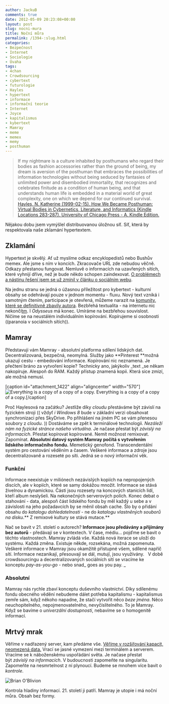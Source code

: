 ```yaml
---
author: JackuB
comments: true
date: 2012-05-09 20:23:08+00:00
layout: post
slug: nocni-mura
title: Noční můra
permalink: /1394-:slug.html
categories:
- Bezpečnost
- Internet
- Sociologie
- Úvaha
tags:
- 4chan
- Crowdsourcing
- cybertext
- futurologie
- Hayles
- hypertext
- informace
- informační teorie
- Internet
- Joyce
- kapitalismus
- kybertext
- Mamray
- meme
- memex
- memy
- posthuman
---
```


> If my nightmare is a culture inhabited by posthumans who regard their bodies as fashion accessories rather than the ground of being, my dream is aversion of the posthuman that embraces the possibilities of information technologies without being seduced by fantasies of unlimited power and disembodied immortality, that recognizes and celebrates finitude as a condition of human being, and that understands human life is embedded in a material world of great complexity, one on which we depend for our continued survival. [Hayles, N. Katherine (1999-02-15). How We Became Posthuman: Virtual Bodies in Cybernetics, Literature, and Informatics (Kindle Locations 283-287). University of Chicago Press - A. Kindle Edition.](http://www.amazon.com/How-Became-Posthuman-Cybernetics-ebook/dp/B0026REAF6/ref=tmm_kin_title_0?ie=UTF8&m=A2M9W3KSQUCQTK)


Nějakou dobu jsem vymýšlel distribuovanou úložnou síť. Síť, která by respektovala naše zklamání hypertextem.


## Zklamání


Hypertext je skvělý. Ať už myslíme odkaz encyklopedistů nebo Bushův memex. Ale jsme s ním v koncích. Zkracovače URL zde nebudou věčně. Odkazy přestanou fungovat. Nemluvě o informacích na uzavřených sítích, které vyhnijí dříve, než je bude někdo schopen zaindexovat. [O problémech a nástinu řešení jsem se už zmínil v článku o sociálním webu](http://jedenbod.cz/1165-socialni-kanal.html).

Na jednu stranu se jedná o úžasnou příležitost pro kybertext - kulturní obsahy se odehrávají pouze v jednom momentu - fluxu. Nový text vzniká i samotným čtením, participace je otevřená, můžeme narazit na [komunity, které se definitivně zbavily autora](http://jedenbod.cz/1349-b-je-ztracena-umelecka-komunita.html). Bezbřehá textualita - na internetu nic nekončí[tm](https://plus.google.com/103336973914351575814/posts). I _Odysseus_ má konec. Umíráme na bezbřehou souvislost. Ničíme se na neustálém individuálním kopírování. Kopírujeme si osobnosti ((paranoia v sociálních sítích)).


## Mamray


Představuji vám Mamray - absolutní platforma sdílení lidských dat. Decentralizovaná, bezpečná, neomylná. Služby jako **Pinterest **možná ukazují cestu - embedování informace. Kopírování nic neznamená. Je přečtení bráno za vytvoření kopie? Technicky ano, jakýkoliv _text _se někam nakopíruje. Alespoň do RAM. Každý přístup znamená kopii. Která sice zmizí, ale možná nemusí.

[caption id="attachment_1422" align="aligncenter" width="570"]![Everything is a copy of a copy of a copy.](http://jedenbod.cz/wp-content/uploads/2012/05/fight_club_edward_norton_3-570x239.jpg) Everything is a copy of a copy of a copy.[/caption]

Proč Haylesová na začátku? Jestliže díky _cloudu_ přestáváme být závislí na fyzickém stroji (( vždyť _i Windows 8_ bude v základní verzi obsahovat synchronizaci přes SkyDrive. Po přihlášení na jiném PC se vám přenesou soubory z _cloudu_. )) Dostáváme se zpět k terminálové technologii. _Nezáleží nám na fyzické stránce našeho virtuálna._ Je načase přestat být _závislý na informacích_. Přestat kopírovat kopírované. Nemít možnost remixovat. Zapomínat. **Absolutní datový systém Mamray počítá s vytvořením lidského informačního fondu.** Memetický genofond. Transcendentální systém pro cestování věděním a časem. Veškeré informace a zdroje jsou decentralizovaně a rozeseté po síti. Jedná se o nový informační věk.


### Funkční


Informace neexistuje v miliónech nezávislých kopiích na nepropojených discích, ale v kopiích, které se samy dokážou množit. Informace se stává živelnou a dynamickou. Části jsou rozesety na koncových stanicích lidí, kteří album neslyšeli. Na nekonečných serverových polích. Konec debat o stahování - data, alespoň část lidského fondu by měl každý u sebe a v závislosti na jeho požadavcích by se měnil obsah cache. Šlo by o přidání obsahu do _katalogu dohledatelnosti_ - ne do _katalogu vlastněných souborů na disku_.** Z remixové kultury se stává mutace.**

Nač se bavit v 21. století o autorech? **Informace jsou předávány a přijímány bez autorů** - předávají se v kontextech. V čase, médiu... pojďme se bavit o těchto vlastnostech. Mamray zvládá vše. Každá nová iterace se uloží do systému. Každá změna. Existuje někde, rozsekána, možná zapomenuta. Veškeré informace v Mamray jsou okamžitě přístupné všem, sdílené napříč sítí. Informace nezanikají, přesouvají se dál, mutují, jsou využívány.   V době crowdsourcingu a decentralizovaných sociálních sítí se vracíme ke konceptu _pay-as-you-go_ - nebo snad_ goes as you pay. _


### Absolutní


Mamray nás rychle zbaví konceptu duševního vlastnictví. Díky sdílenému fondu obecného vědění nebudeme dálet potřeba kapitalismu - kapitalismus zemře sám, když někoho napadne, že stačí vytvořit něco _beze jména_. Něco neuchopitelného, nepojmenovatelného, nevyčíslitelného. To je Mamray. Když se bavíme o _univerzální dostupnosti_, nebavíme se o homogenitě informací.


## Mrtvý mrak


Věříme v nadřazený server, kam předáme vše. [Věříme v rozšiřování kapacit, neomezená data.](http://www.spacemonkey.com/) Vrací se jasné vymezení mezi terminálem a serverem. Vracíme se k náboženskému uspořádání světa. Je načase přestat být _závislý na informacích_. V budoucnosti zapomeňte na singularitu. Zapomeňte na nesmrtelnost z ní plynoucí. Budeme se mnohem více bavit o _kontrole_.

![Brian O'Blivion](http://jedenbod.cz/wp-content/uploads/2012/05/videodrome-brian-570x349.png)

Kontrola hladiny informací. 21. století ji patří.
Mamray je utopie i má noční můra. Obsah bez formy.
